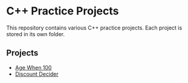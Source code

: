 # C++ Practice Projects

This repository contains various C++ practice projects. Each project is stored in its own folder.

## Projects
- [Age When 100](./ageWhenOneHundred)
- [Discount Decider](./discountDecider)

